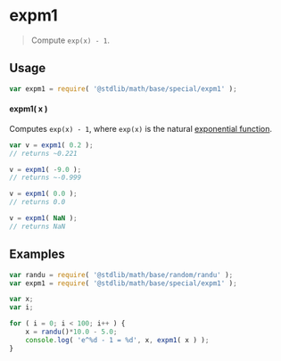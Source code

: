 expm1
===

> Compute `exp(x) - 1`.

<!-- <usage> -->

## Usage

``` javascript
var expm1 = require( '@stdlib/math/base/special/expm1' );
```

#### expm1( x )

Computes `exp(x) - 1`, where `exp(x)` is the natural [exponential function][exponential-function].

``` javascript
var v = expm1( 0.2 );
// returns ~0.221

v = expm1( -9.0 );
// returns ~-0.999

v = expm1( 0.0 );
// returns 0.0

v = expm1( NaN );
// returns NaN
```

<!-- </usage> -->


<!-- <examples> -->

## Examples

``` javascript
var randu = require( '@stdlib/math/base/random/randu' );
var expm1 = require( '@stdlib/math/base/special/expm1' );

var x;
var i;

for ( i = 0; i < 100; i++ ) {
    x = randu()*10.0 - 5.0;
    console.log( 'e^%d - 1 = %d', x, expm1( x ) );
}
```

<!-- </examples> -->


<!-- <links> -->

[exponential-function]: https://en.wikipedia.org/wiki/Exponential_function

<!-- </links> -->
